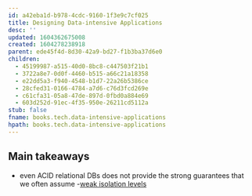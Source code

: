 ```yaml
---
id: a42eba1d-b978-4cdc-9160-1f3e9c7cf025
title: Designing Data-intensive Applications
desc: ''
updated: 1604362675008
created: 1604278238918
parent: ede45f4d-8d30-42a9-bd27-f1b3ba37d6e0
children:
  - 45199987-a515-40d0-8bc8-c447503f21b1
  - 3722a8e7-0d0f-4460-b515-a66c21a18358
  - e22dd5a3-f940-4548-b1d7-22a26b5386ce
  - 28cfed31-0166-4784-a7d6-c76d3fcd269e
  - c61cfa31-05a8-47de-897d-0fbd0a884e69
  - 603d252d-91ec-4f35-950e-26211cd5112a
stub: false
fname: books.tech.data-intensive-applications
hpath: books.tech.data-intensive-applications
---
```

## Main takeaways

- even ACID relational DBs does not provide the strong guarantees that we often assume  -[weak isolation levels](603d252d-91ec-4f35-950e-26211cd5112a)


